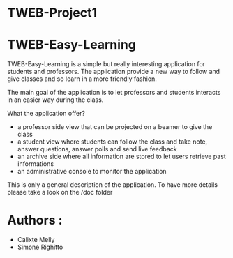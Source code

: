 TWEB-Project1
=============

# TWEB-Easy-Learning

TWEB-Easy-Learning is a simple but really interesting application for students and professors.
The application provide a new way to follow and give classes and so learn in a more friendly fashion.

The main goal of the application is to let professors and students interacts in an easier way during the class.

What the application offer?

* a professor side view that can be projected on a beamer to give the class
* a student view where students can follow the class and take note, answer questions, answer polls and send live feedback
* an archive side where all information are stored to let users retrieve past informations
* an administrative console to monitor the application

This is only a general description of the application.
To have more details please take a look on the /doc folder

# Authors : 
 * Calixte Melly
 * Simone Righitto
 



